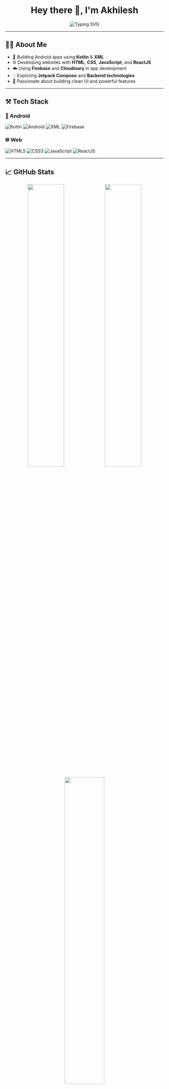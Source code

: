 <!-- README.md for @akhilesh2412 -->

<h1 align="center">Hey there 👋, I'm Akhilesh</h1>

<p align="center">
  <img src="https://readme-typing-svg.demolab.com?font=Fira+Code&duration=3000&pause=1000&color=00F7FF&width=435&lines=Full+Stack+App+Developer;Android+with+Kotlin+%26+XML;Web+Developer+%7C+HTML+CSS+JS;ReactJS+%7C+Firebase+%7C+UI+UX+Enthusiast;Always+Learning+%F0%9F%92%BB" alt="Typing SVG" />
</p>

---

## 👨‍💻 About Me

- 🔭 Building Android apps using **Kotlin** & **XML**
- 🌐 Developing websites with **HTML**, **CSS**, **JavaScript**, and **ReactJS**
- ☁️ Using **Firebase** and **Cloudinary** in app development
- 💡 Exploring **Jetpack Compose** and **Backend technologies**
- 🎯 Passionate about building clean UI and powerful features

---

## ⚒️ Tech Stack

### 📱 Android
![Kotlin](https://img.shields.io/badge/Kotlin-7F52FF?style=for-the-badge&logo=kotlin&logoColor=white)
![Android](https://img.shields.io/badge/Android-3DDC84?style=for-the-badge&logo=android&logoColor=white)
![XML](https://img.shields.io/badge/XML-FF6600?style=for-the-badge&logo=xml&logoColor=white)
![Firebase](https://img.shields.io/badge/Firebase-FFCA28?style=for-the-badge&logo=firebase&logoColor=white)

### 🌐 Web
![HTML5](https://img.shields.io/badge/HTML5-E34F26?style=for-the-badge&logo=html5&logoColor=white)
![CSS3](https://img.shields.io/badge/CSS3-1572B6?style=for-the-badge&logo=css3&logoColor=white)
![JavaScript](https://img.shields.io/badge/JavaScript-F7DF1E?style=for-the-badge&logo=javascript&logoColor=black)
![ReactJS](https://img.shields.io/badge/React-20232A?style=for-the-badge&logo=react&logoColor=61DAFB)

---

## 📈 GitHub Stats

<p align="center">
  <img src="https://github-readme-stats.vercel.app/api?username=akhilesh2412&show_icons=true&theme=tokyonight&count_private=true" width="48%" />
  <img src="https://github-readme-streak-stats.herokuapp.com/?user=akhilesh2412&theme=tokyonight" width="48%" />
</p>

<p align="center">
  <img src="https://github-readme-stats.vercel.app/api/top-langs/?username=akhilesh2412&layout=compact&theme=tokyonight" width="50%" />
</p>

---

## 🏆 GitHub Trophies

<p align="center">
  <img src="https://github-profile-trophy.vercel.app/?username=akhilesh2412&theme=radical&no-frame=true&margin-w=15" />
</p>

---

## 🔥 GitHub Contribution Snake

<p align="center">
  <img src="https://raw.githubusercontent.com/akhilesh2412/akhilesh2412/output/github-contribution-grid-snake.svg" alt="snake animation" />
</p>

---

## 💼 Projects At a Glance

| 📱 Android Apps | 🌐 Web Projects |
|------------------|----------------|
| ✔️ Reels UI with ExoPlayer | ✔️ Portfolio site (HTML/CSS/JS) |
| ✔️ Parenting Tracker App | ✔️ ReactJS Weather App |
| ✔️ Instagram-like Comments | ✔️ Stylish Auth Pages |
| ✔️ Firebase & Cloudinary Integration | ✔️ Responsive UI Components |

---

## 🤝 Connect with Me

<p align="center">
  <a href="https://github.com/akhilesh2412"><img src="https://img.shields.io/badge/GitHub-%2312100E.svg?style=for-the-badge&logo=github&logoColor=white" /></a>
  <a href="mailto:youremail@example.com"><img src="https://img.shields.io/badge/Gmail-D14836?style=for-the-badge&logo=gmail&logoColor=white" /></a>
  <a href="https://linkedin.com/in/your-linkedin"><img src="https://img.shields.io/badge/LinkedIn-0077B5?style=for-the-badge&logo=linkedin&logoColor=white" /></a>
</p>

---

## ✨ Let's Build the Future Together!

<p align="center">
  <img src="https://capsule-render.vercel.app/api?type=waving&height=200&text=Thank%20You%20for%20Visiting!&fontAlign=50&fontAlignY=40&color=gradient" />
</p>
